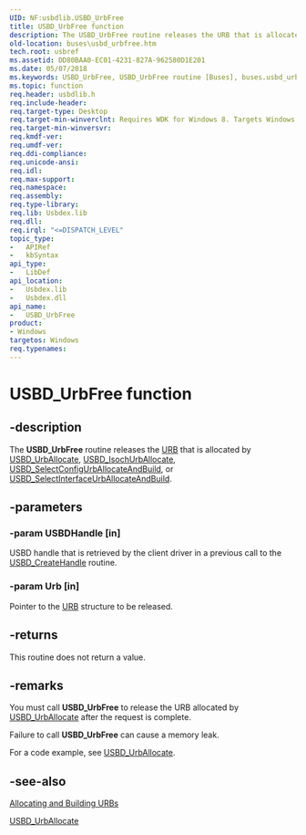 ```yaml
---
UID: NF:usbdlib.USBD_UrbFree
title: USBD_UrbFree function
description: The USBD_UrbFree routine releases the URB that is allocated by USBD_UrbAllocate, USBD_IsochUrbAllocate, USBD_SelectConfigUrbAllocateAndBuild, or USBD_SelectInterfaceUrbAllocateAndBuild.
old-location: buses\usbd_urbfree.htm
tech.root: usbref
ms.assetid: DD80BAA0-EC01-4231-827A-962580D1E201
ms.date: 05/07/2018
ms.keywords: USBD_UrbFree, USBD_UrbFree routine [Buses], buses.usbd_urbfree, usbdlib/USBD_UrbFree
ms.topic: function
req.header: usbdlib.h
req.include-header: 
req.target-type: Desktop
req.target-min-winverclnt: Requires WDK for Windows 8. Targets Windows Vista and later versions of the Windows operating system.
req.target-min-winversvr: 
req.kmdf-ver: 
req.umdf-ver: 
req.ddi-compliance: 
req.unicode-ansi: 
req.idl: 
req.max-support: 
req.namespace: 
req.assembly: 
req.type-library: 
req.lib: Usbdex.lib
req.dll: 
req.irql: "<=DISPATCH_LEVEL"
topic_type:
-	APIRef
-	kbSyntax
api_type:
-	LibDef
api_location:
-	Usbdex.lib
-	Usbdex.dll
api_name:
-	USBD_UrbFree
product:
- Windows
targetos: Windows
req.typenames: 
---
```


# USBD_UrbFree function


## -description


The <b>USBD_UrbFree</b> routine releases the <a href="https://msdn.microsoft.com/library/windows/hardware/ff538923">URB</a> that is allocated by <a href="https://msdn.microsoft.com/library/windows/hardware/hh406250">USBD_UrbAllocate</a>, <a href="https://msdn.microsoft.com/library/windows/hardware/hh406231">USBD_IsochUrbAllocate</a>, <a href="https://msdn.microsoft.com/library/windows/hardware/hh406243">USBD_SelectConfigUrbAllocateAndBuild</a>, or 
    <a href="https://msdn.microsoft.com/library/windows/hardware/hh406245">USBD_SelectInterfaceUrbAllocateAndBuild</a>.


## -parameters




### -param USBDHandle [in]

USBD handle that is retrieved by the client driver in a previous call to  the <a href="https://msdn.microsoft.com/library/windows/hardware/hh406241">USBD_CreateHandle</a> routine.


### -param Urb [in]

Pointer to the <a href="https://msdn.microsoft.com/library/windows/hardware/ff538923">URB</a> structure to be released.


## -returns



This routine does not return a value.




## -remarks



You must call <b>USBD_UrbFree</b> to release the URB allocated by <a href="https://msdn.microsoft.com/library/windows/hardware/hh406250">USBD_UrbAllocate</a> after the request is complete. 

Failure to call <b>USBD_UrbFree</b> can cause a memory leak. 

For a code example, see <a href="https://msdn.microsoft.com/library/windows/hardware/hh406250">USBD_UrbAllocate</a>.




## -see-also




<a href="https://msdn.microsoft.com/library/windows/hardware/hh450844">Allocating and Building URBs</a>



<a href="https://msdn.microsoft.com/library/windows/hardware/hh406250">USBD_UrbAllocate</a>
 

 

